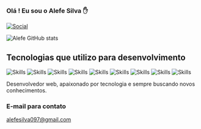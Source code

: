 ### Olá ! Eu sou o Alefe Silva ✋

[![Social](https://img.shields.io/badge/LinkedIn-0077B5?style=for-the-badge&logo=linkedin&logoColor=white)](https://br.linkedin.com/in/alefe-ferreira-322125235?trk=public_profile_samename-profile)

![Alefe GitHub stats](https://github-readme-stats.vercel.app/api?username=Aleeeeeh&show_icons=true&theme=dracula)

## Tecnologias que utilizo para desenvolvimento
![Skills](https://img.shields.io/badge/C%23-239120?style=for-the-badge&logo=c-sharp&logoColor=white)
![Skills](https://img.shields.io/badge/.NET-5C2D91?style=for-the-badge&logo=.net&logoColor=white)
![Skills](https://img.shields.io/badge/Java-ED8B00?style=for-the-badge&logo=openjdk&logoColor=white)
![Skills](https://img.shields.io/badge/Spring-6DB33F?style=for-the-badge&logo=spring&logoColor=white)
![Skills](https://img.shields.io/badge/Python-3776AB?style=for-the-badge&logo=python&logoColor=white)
![Skills](https://img.shields.io/badge/JavaScript-323330?style=for-the-badge&logo=javascript&logoColor=F7DF1E)
![Skills](https://img.shields.io/badge/Go-00ADD8?style=for-the-badge&logo=go&logoColor=white)
![Skills](https://img.shields.io/badge/React-20232A?style=for-the-badge&logo=react&logoColor=61DAFB)
![Skills](https://img.shields.io/badge/PostgreSQL-316192?style=for-the-badge&logo=postgresql&logoColor=white)

Desenvolvedor web, apaixonado por tecnologia e sempre buscando novos conhecimentos.
### E-mail para contato
alefesilva097@gmail.com
